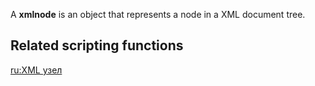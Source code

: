 A **xmlnode** is an object that represents a node in a XML document tree.

Related scripting functions
---------------------------

[ru:XML узел](/ru:XML_узел.md "wikilink")
